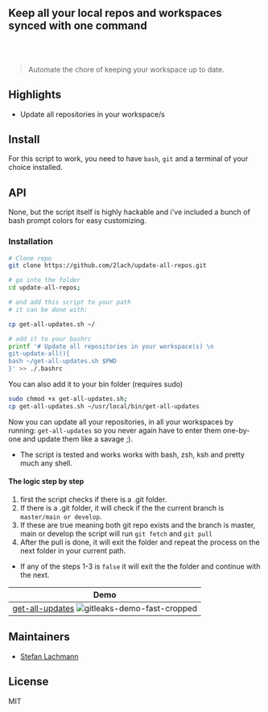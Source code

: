 <p align="center">
	<h2>Keep all your local repos and workspaces synced with one command</h2>
	<br>
	<br>
</p>

> Automate the chore of keeping your workspace up to date.

## Highlights

- Update all repositories in your workspace/s

## Install

For this script to work, you need to have `bash`, `git` and a terminal of your choice installed.

## API

None, but the script itself is highly hackable and i've included a bunch of bash prompt colors for easy customizing.

### Installation

```sh
# Clone repo
git clone https://github.com/2lach/update-all-repos.git  
````

```sh
# go into the folder
cd update-all-repos; 

# and add this script to your path
# it can be done with:

cp get-all-updates.sh ~/

# add it to your bashrc
printf '# Update all repositories in your workspace(s) \n
git-update-all(){
bash ~/get-all-updates.sh $PWD
}' >> ./.bashrc
```

You can also add it to your bin folder (requires sudo)

```sh
sudo chmod +x get-all-updates.sh;
cp get-all-updates.sh ~/usr/local/bin/get-all-updates
```

Now you can update all your repositories, in all your workspaces by running:
`get-all-updates` so you never again have to enter them one-by-one and update them like a savage ;).

- The script  is tested and works works with bash, zsh, ksh and pretty much any shell.

#### The logic step by step

1) first the script checks if there is a .git folder.
2) If there is a .git folder, it will check if the the current branch is `master/main or develop`.
3) If these are true meaning both git repo exists and the branch is master, main or develop the script will run `git fetch` and `git pull`
4) After the pull is done, it will exit the folder and repeat the process on the next folder in your current path.

- If any of the steps 1-3 is `false` it will exit the the folder and continue with the next.

| Demo |
| ----------- |
|[get-all-updates](https://github.com/2lach/get-all-updates) ![gitleaks-demo-fast-cropped](./demo.gif)|

## Maintainers

- [Stefan Lachmann](https://github.com/2lach)

## License

MIT

